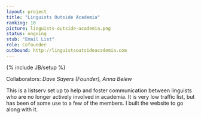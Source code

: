 ```yaml
---
layout: project
title: "Linguists Outside Academia"
ranking: 10
picture: linguists-outside-academia.png
status: ongoing
stub: "Email List"
role: Cofounder
outbound: http://linguistsoutsideacademia.com
---
```

{% include JB/setup %}

Collaborators: _Dave Sayers (Founder), Anna Belew_

This is a listserv set up to help and foster communication between linguists who are no longer actively involved in academia. It is very low traffic list, but has been of some use to a few of the members. I built the website to go along with it.